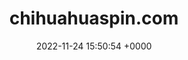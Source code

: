 ---
title: "chihuahuaspin.com"
link: "http://chihuahuaspin.com"
date: "2022-11-24 15:50:54 +0000"
---